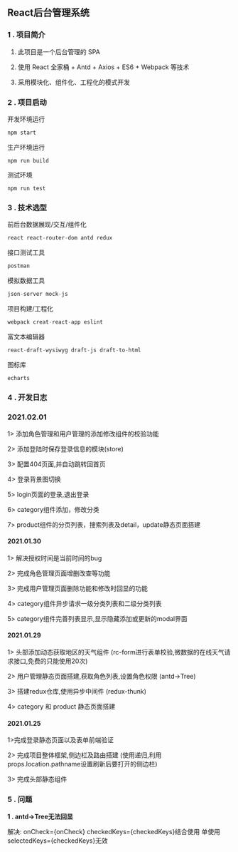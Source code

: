 ## React后台管理系统

### 1 . 项目简介

1) 此项目是一个后台管理的 SPA 

2) 使用 React 全家桶 + Antd + Axios + ES6 + Webpack 等技术 

3) 采用模块化、组件化、工程化的模式开发

### 2 . 项目启动

开发环境运行

```javascript
npm start
```

生产环境运行

```
npm run build
```

测试环境

```
npm run test
```

### 3 . 技术选型

前后台数据展现/交互/组件化

```javascript
react react-router-dom antd redux
```

接口测试工具

```javascript
postman
```

模拟数据工具

```javascript
json-server mock-js
```

项目构建/工程化

```javascript
webpack creat-react-app eslint
```

富文本编辑器

```javascript
react-draft-wysiwyg draft-js draft-to-html
```

图标库

```javascript
echarts
```

### 4 . 开发日志

### 2021.02.01

1> 添加角色管理和用户管理的添加修改组件的校验功能

2> 添加登陆时保存登录信息的模块(store)

3> 配置404页面,并自动跳转回首页

4> 登录背景图切换

5> login页面的登录,退出登录

6> category组件添加，修改分类

7> product组件的分页列表，搜索列表及detail，update静态页面搭建

#### 2021.01.30

1> 解决授权时间是当前时间的bug

2> 完成角色管理页面增删改查等功能

3> 完成用户管理页面删除功能和修改时回显的功能

4> category组件异步请求一级分类列表和二级分类列表

5> category组件完善列表显示,显示隐藏添加或更新的modal界面

#### 2021.01.29

1> 头部添加动态获取地区的天气组件 (rc-form进行表单校验,微数据的在线天气请求接口,免费的只能使用20次)

2> 用户管理静态页面搭建,获取角色列表,设置角色权限 (antd->Tree)

3> 搭建redux仓库,使用异步中间件 (redux-thunk)

4> category 和 product 静态页面搭建

#### 2021.01.25

1>完成登录静态页面以及表单前端验证

2> 完成项目整体框架,侧边栏及路由搭建 (使用递归,利用props.location.pathname设置刷新后要打开的侧边栏)

3> 完成头部静态组件 

### 5 . 问题

**1 . antd->Tree无法回显**

解决:  onCheck={onCheck}   checkedKeys={checkedKeys}结合使用      单使用selectedKeys={checkedKeys}无效